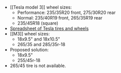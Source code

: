 - [[Tesla model 3]] wheel sizes:
    - Performance: 235/35R20 front, 275/30R20 rear
    - Normal: 235/40R19 front, 265/35R19 rear
    - 235/45R18 (square)
- [Spreadsheet of Tesla tires and wheels](https://docs.google.com/spreadsheets/d/1692z54AJNVR1TG4IGiRKbpZP2AK4xseuP5yf_8VoJ7U/edit#gid=0)
- [[M3]] wheel sizes:
    - 18x9.5" and 18x10.5"
    - 265/35 and 285/35r-18
- Proposed solution:
    - 18x9.5"
    - 255/45r-18
- 265/45 tire is not available.
